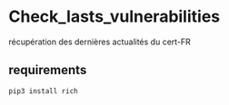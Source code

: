 # Check_lasts_vulnerabilities
récupération des dernières actualités du cert-FR

## requirements
```python
pip3 install rich
```